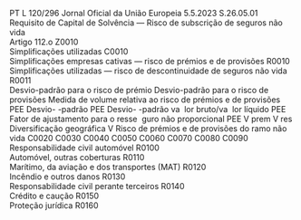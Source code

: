 PT  L 120/296 Jornal Oficial da União Europeia 5.5.2023
 S.26.05.01  
Requisito de Capital de Solvência — Risco de subscrição de seguros não vida  
Artigo 112.o Z0010  
Simplificações utilizadas  C0010  
Simplificações empresas cativas — risco de prémios e 
de provisões  R0010  
Simplificações utilizadas — risco de descontinuidade 
de seguros não vida  R0011  
Desvio-padrão para o risco de prémio  Desvio-padrão 
para o risco de 
provisões  Medida de volume relativa ao risco de prémios e de provisões  
PEE Desvio- 
-padrão  PEE Desvio- 
-padrão va ­
lor bruto/va ­
lor líquido  PEE Fator de 
ajustamento 
para o resse ­
guro não 
proporcional  PEE  V  prem  V  res  Diversificação 
geográfica  V 
Risco de prémios e de provisões do ramo não vida  C0020  C0030  C0040  C0050  C0060  C0070  C0080  C0090  
Responsabilidade civil automóvel  R0100  
Automóvel, outras coberturas  R0110  
Marítimo, da aviação e dos transportes 
(MAT)  R0120  
Incêndio e outros danos  R0130  
Responsabilidade civil perante terceiros  R0140  
Crédito e caução  R0150  
Proteção jurídica  R0160